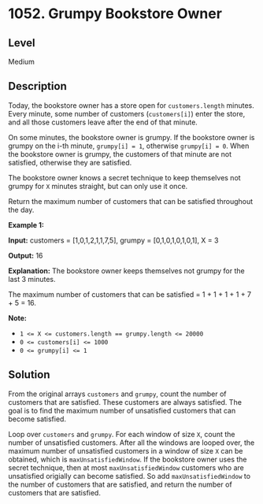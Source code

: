 # 1052. Grumpy Bookstore Owner
## Level
Medium

## Description
Today, the bookstore owner has a store open for `customers.length` minutes.  Every minute, some number of customers (`customers[i]`) enter the store, and all those customers leave after the end of that minute.

On some minutes, the bookstore owner is grumpy. If the bookstore owner is grumpy on the i-th minute, `grumpy[i] = 1`, otherwise `grumpy[i] = 0`. When the bookstore owner is grumpy, the customers of that minute are not satisfied, otherwise they are satisfied.

The bookstore owner knows a secret technique to keep themselves not grumpy for `X` minutes straight, but can only use it once.

Return the maximum number of customers that can be satisfied throughout the day.

**Example 1:**

**Input:** customers = [1,0,1,2,1,1,7,5], grumpy = [0,1,0,1,0,1,0,1], X = 3

**Output:** 16

**Explanation:** The bookstore owner keeps themselves not grumpy for the last 3 minutes. 

The maximum number of customers that can be satisfied = 1 + 1 + 1 + 1 + 7 + 5 = 16.

**Note:**

* `1 <= X <= customers.length == grumpy.length <= 20000`
* `0 <= customers[i] <= 1000`
* `0 <= grumpy[i] <= 1`

## Solution
From the original arrays `customers` and `grumpy`, count the number of customers that are satisfied. These customers are always satisfied. The goal is to find the maximum number of unsatisfied customers that can become satisfied.

Loop over `customers` and `grumpy`. For each window of size `X`, count the number of unsatisfied customers. After all the windows are looped over, the maximum number of unsatisfied customers in a window of size `X` can be obtained, which is `maxUnsatisfiedWindow`. If the bookstore owner uses the secret technique, then at most `maxUnsatisfiedWindow` customers who are unsatisfied origially can become satisfied.  So add `maxUnsatisfiedWindow` to the number of customers that are satisfied, and return the number of customers that are satisfied.
